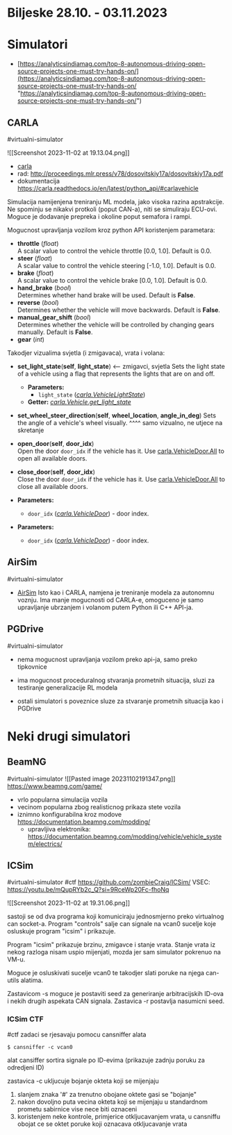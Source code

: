 # Biljeske 28.10. - 03.11.2023

# Simulatori
- [https://analyticsindiamag.com/top-8-autonomous-driving-open-source-projects-one-must-try-hands-on/](https://analyticsindiamag.com/top-8-autonomous-driving-open-source-projects-one-must-try-hands-on/ "https://analyticsindiamag.com/top-8-autonomous-driving-open-source-projects-one-must-try-hands-on/")
## CARLA
#virtualni-simulator

![[Screenshot 2023-11-02 at 19.13.04.png]]

- [carla](https://carla.org/ "https://carla.org/")
- rad: http://proceedings.mlr.press/v78/dosovitskiy17a/dosovitskiy17a.pdf
- dokumentacija https://carla.readthedocs.io/en/latest/python_api/#carlavehicle

Simulacija namijenjena treniranju ML modela, jako visoka razina apstrakcije. Ne spominju se nikakvi protkoli (poput CAN-a), niti se simuliraju ECU-ovi.
Moguce je dodavanje prepreka i okoline poput semafora i rampi.

Mogucnost upravljanja vozilom kroz python API koristenjem parametara:
- **throttle** (_float_)  
    A scalar value to control the vehicle throttle [0.0, 1.0]. Default is 0.0.
- **steer** (_float_)  
    A scalar value to control the vehicle steering [-1.0, 1.0]. Default is 0.0.
- **brake** (_float_)  
    A scalar value to control the vehicle brake [0.0, 1.0]. Default is 0.0.
- **hand_brake** (_bool_)  
    Determines whether hand brake will be used. Default is **False**.
- **reverse** (_bool_)  
    Determines whether the vehicle will move backwards. Default is **False**.
- **manual_gear_shift** (_bool_)  
    Determines whether the vehicle will be controlled by changing gears manually. Default is **False**.
- **gear** (_int_)

Takodjer vizualima svjetla (i zmigavaca), vrata i volana:
- **set_light_state**(**self**, **light_state**)  <-- zmigavci, svjetla
    Sets the light state of a vehicle using a flag that represents the lights that are on and off.
    - **Parameters:**
        - `light_state` (_[carla.VehicleLightState](https://carla.readthedocs.io/en/latest/python_api/#carla.VehicleLightState)_)
    - **Getter:** _[carla.Vehicle.get_light_state](https://carla.readthedocs.io/en/latest/python_api/#carla.Vehicle.get_light_state)_
- **set_wheel_steer_direction**(**self**, **wheel_location**, **angle_in_deg**)
	Sets the angle of a vehicle's wheel visually.
								^^^^ samo vizualno, ne utjece na skretanje
- **open_door**(**self**, **door_idx**)  
	Open the door `door_idx` if the vehicle has it. Use [carla.VehicleDoor.All](https://carla.readthedocs.io/en/latest/python_api/#carla.VehicleDoor.All) to open all available doors.
- **close_door**(**self**, **door_idx**)  
	Close the door `door_idx` if the vehicle has it. Use [carla.VehicleDoor.All](https://carla.readthedocs.io/en/latest/python_api/#carla.VehicleDoor.All) to close all available doors.

- **Parameters:**
    - `door_idx` (_[carla.VehicleDoor](https://carla.readthedocs.io/en/latest/python_api/#carla.VehicleDoor)_) - door index.

- **Parameters:**
    - `door_idx` (_[carla.VehicleDoor](https://carla.readthedocs.io/en/latest/python_api/#carla.VehicleDoor)_) - door index.

## AirSim
#virtualni-simulator
- [AirSim](https://github.com/microsoft/AirSim "https://github.com/microsoft/AirSim")
Isto kao i CARLA, namjena je treniranje modela za autonomnu voznju. Ima manje mogucnosti od CARLA-e, omoguceno je samo upravljanje ubrzanjem i volanom putem Python ili C++ API-ja.

## PGDrive
#virtualni-simulator 
- nema mogucnost upravljanja vozilom preko api-ja, samo preko tipkovnice
- ima mogucnost proceduralnog stvaranja prometnih situacija, sluzi za testiranje generalizacije RL modela

- ostali simulatori s poveznice sluze za stvaranje prometnih situacija kao i PGDrive

# Neki drugi simulatori

## BeamNG
#virtualni-simulator
![[Pasted image 20231102191347.png]]
https://www.beamng.com/game/
- vrlo popularna simulacija vozila
- vecinom popularna zbog realisticnog prikaza stete vozila
- iznimno konfigurabilna kroz modove https://documentation.beamng.com/modding/
	- upravljiva elektronika: https://documentation.beamng.com/modding/vehicle/vehicle_system/electrics/

## ICSim
#virtualni-simulator #ctf
https://github.com/zombieCraig/ICSim/
VSEC: https://youtu.be/mQupRYb2c_Q?si=9RceWp20Fc-fhoNq

![[Screenshot 2023-11-02 at 19.31.06.png]]

sastoji se od dva programa koji komuniciraju jednosmjerno preko virtualnog can socket-a. Program "controls" salje can signale na vcan0 sucelje koje osluskuje program "icsim" i prikazuje.

Program "icsim" prikazuje brzinu, zmigavce i stanje vrata. Stanje vrata iz nekog razloga nisam uspio mijenjati, mozda jer sam simulator pokrenuo na VM-u.

Moguce je osluskivati sucelje vcan0 te takodjer slati poruke na njega can-utils alatima.

Zastavicom -s moguce je postaviti seed za generiranje arbitracijskih ID-ova i nekih drugih aspekata CAN signala. Zastavica -r postavlja nasumicni seed.

### ICSim CTF
#ctf 
zadaci se rjesavaju pomocu cansniffer alata

```
$ cansniffer -c vcan0
```

alat cansiffer sortira signale po ID-evima (prikazuje zadnju poruku za odredjeni ID)

zastavica -c ukljucuje bojanje okteta koji se mijenjaju
1. slanjem znaka '#' za trenutno obojane oktete gasi se "bojanje"
2. nakon dovoljno puta vecina okteta koji se mijenjaju u standardnom prometu sabirnice vise nece biti oznaceni
3. koristenjem neke kontrole, primjerice otkljucavanjem vrata, u cansniffu obojat ce se oktet poruke koji oznacava otkljucavanje vrata

